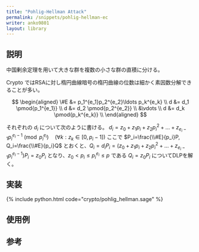 ```yaml
---
title: "Pohlig-Hellman Attack"
permalink: /snippets/pohlig-hellman-ec
writer: anko9801
layout: library
---
```


## 説明

中国剰余定理を用いて大きな群を複数の小さな群の直積に分ける。

Crypto ではRSAに対し楕円曲線暗号の楕円曲線の位数は細かく素因数分解できることが多い。

$$
\begin{aligned}
\#E &= p_1^{e_1}p_2^{e_2}\ldots p_k^{e_k} \\
d &= d_1 \pmod{p_1^{e_1}} \\
d &= d_2 \pmod{p_2^{e_2}} \\
&\vdots \\
d &= d_k \pmod{p_k^{e_k}} \\
\end{aligned}
$$

それぞれの $d_i$ について次のように書ける。
$d_i=z_0+z_1p_i+z_2p_i^2+\ldots+z_{e_i−1}p_i^{e_i−1} \pmod{p_i^{e_i}} \quad (∀k:z_k \in [0,p_i−1])$
ここで $P_i=\frac{\\#E}{p_i}P, Q_i=\frac{\\#E}{p_i}Q$ とおくと、$Q_i = d_iP_i = (z_0+z_1p_i+z_2p_i^2+\ldots+z_{e_i−1}p_i^{e_i−1})P_i = z_0P_i$
となり、$z_0 < p_i \leq p_i^{e_i} \leq p$ である $Q_i = z_0P_i$ についてDLPを解く。

## 実装

{% include python.html code="crypto/pohlig_hellman.sage" %}

## 使用例

## 参考
